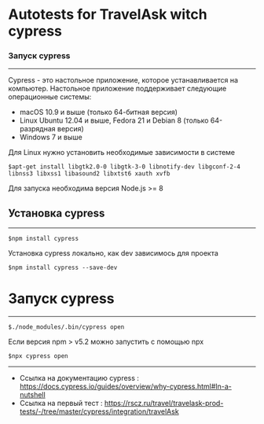 # Autotests for TravelAsk witch cypress 

### Запуск cypress
---
Cypress - это настольное приложение, которое устанавливается на компьютер. Настольное приложение поддерживает следующие операционные системы:
- macOS 10.9 и выше (только 64-битная версия)
- Linux Ubuntu 12.04 и выше, Fedora 21 и Debian 8 (только 64-разрядная версия)
- Windows 7 и выше

Для Linux нужно установить необходимые зависимости в системе 
 ```
$apt-get install libgtk2.0-0 libgtk-3-0 libnotify-dev libgconf-2-4 libnss3 libxss1 libasound2 libxtst6 xauth xvfb 
```
 Для запуска необходима версия Node.js >= 8

## Установка cypress 
---

```
$npm install cypress
```
Установка cypress локально, как dev зависимось для проекта
```
$npm install cypress --save-dev
```
# Запуск cypress
---

```
$./node_modules/.bin/cypress open
```
Если версия npm > v5.2 можно запустить с помощью npx
```
$npx cypress open
```
---
- Ссылка на документацию cypress : https://docs.cypress.io/guides/overview/why-cypress.html#In-a-nutshell
- Ссылка на первый тест : https://rscz.ru/travel/travelask-prod-tests/-/tree/master/cypress/integration/travelAsk